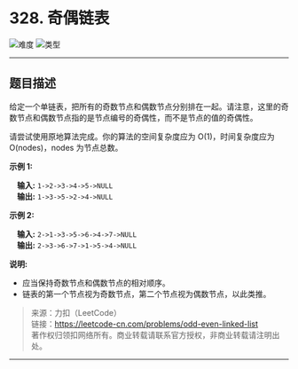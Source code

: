 # 328. 奇偶链表

![难度](https://img.shields.io/badge/难度-中等-f0ad4e.svg?logo=leetcode&style=flat)  ![类型](https://img.shields.io/badge/类型-链表-violet.svg?style=flat)

---

## 题目描述

给定一个单链表，把所有的奇数节点和偶数节点分别排在一起。请注意，这里的奇数节点和偶数节点指的是节点编号的奇偶性，而不是节点的值的奇偶性。

请尝试使用原地算法完成。你的算法的空间复杂度应为 O(1)，时间复杂度应为 O(nodes)，nodes 为节点总数。

**示例 1:**

&emsp;**输入:** `1->2->3->4->5->NULL`  
&emsp;**输出:** `1->3->5->2->4->NULL`

**示例 2:**

&emsp;**输入:** `2->1->3->5->6->4->7->NULL`  
&emsp;**输出:** `2->3->6->7->1->5->4->NULL`

**说明:**

- 应当保持奇数节点和偶数节点的相对顺序。
- 链表的第一个节点视为奇数节点，第二个节点视为偶数节点，以此类推。

> 来源：力扣（LeetCode）  
> 链接：https://leetcode-cn.com/problems/odd-even-linked-list  
> 著作权归领扣网络所有。商业转载请联系官方授权，非商业转载请注明出处。  

---

